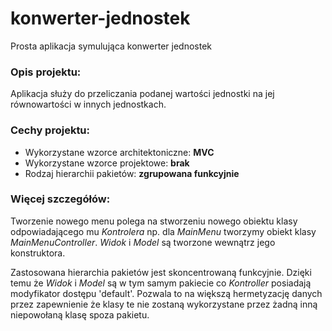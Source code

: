 # konwerter-jednostek
Prosta aplikacja symulująca konwerter jednostek

### Opis projektu:
Aplikacja służy do przeliczania podanej wartości jednostki na jej równowartości w innych jednostkach.

### Cechy projektu:

* Wykorzystane wzorce architektoniczne: **MVC**
* Wykorzystane wzorce projektowe: **brak**
* Rodzaj hierarchii pakietów: **zgrupowana funkcyjnie**

### Więcej szczegółów:

Tworzenie nowego menu polega na stworzeniu nowego obiektu klasy odpowiadającego mu *Kontrolera* np. dla *MainMenu* tworzymy obiekt klasy *MainMenuController*. *Widok* i *Model* są tworzone wewnątrz jego konstruktora.

Zastosowana hierarchia pakietów jest skoncentrowaną funkcyjnie. Dzięki temu że *Widok* i *Model* są w tym samym pakiecie co *Kontroller* posiadają modyfikator dostępu 'default'. Pozwala to na większą hermetyzację danych przez zapewnienie że klasy te nie zostaną wykorzystane przez żadną inną niepowołaną klasę spoza pakietu.
